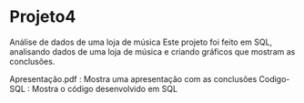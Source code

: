 # Projeto4
Análise de dados de uma loja de música
Este projeto foi feito em SQL, analisando dados de uma loja de música
e criando gráficos que mostram as conclusões.

Apresentação.pdf : Mostra uma apresentação com as conclusões
Codigo-SQL       : Mostra o código desenvolvido em SQL
